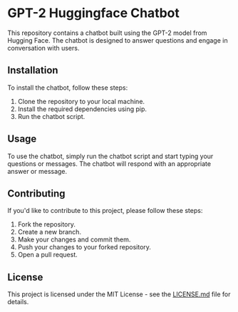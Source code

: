 # GPT-2 Huggingface Chatbot

This repository contains a chatbot built using the GPT-2 model from Hugging Face. The chatbot is designed to answer questions and engage in conversation with users.

## Installation

To install the chatbot, follow these steps:

1. Clone the repository to your local machine.
2. Install the required dependencies using pip.
3. Run the chatbot script.

## Usage

To use the chatbot, simply run the chatbot script and start typing your questions or messages. The chatbot will respond with an appropriate answer or message.

## Contributing

If you'd like to contribute to this project, please follow these steps:

1. Fork the repository.
2. Create a new branch.
3. Make your changes and commit them.
4. Push your changes to your forked repository.
5. Open a pull request.

## License

This project is licensed under the MIT License - see the [LICENSE.md](LICENSE.md) file for details.
